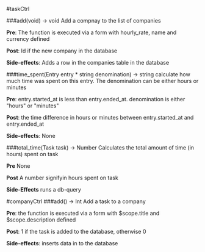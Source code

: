 #taskCtrl

###add(void) -> void
Add a compnay to the list of companies

**Pre**: The function is executed via a form with hourly_rate, name and currency defined

**Post**: Id if the new company in the database

**Side-effects**: Adds a row in the companies table in the database


###time_spent(Entry entry * string denomination) -> string
calculate how much time was spent on this entry. The denomination can be either hours or minutes

**Pre**: entry.started\_at is less than entry.ended\_at. denomination is either "hours" or "minutes"

**Post**: the time difference in hours or minutes between entry.started\_at and entry.ended\_at

**Side-effects**: None


###total_time(Task task) -> Number
Calculates the total amount of time (in hours) spent on task

**Pre** None

**Post** A number signifyin hours spent on task

**Side-Effects** runs a db-query


#companyCtrl
###add() -> Int
Add a task to a company

**Pre**: the function is executed via a form with $scope.title and $scope.description defined

**Post**: 1 if the task is added to the database, otherwise 0

**Side-effects**: inserts data in to the database